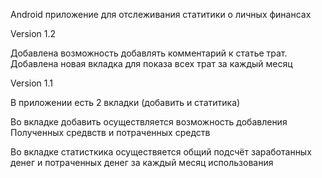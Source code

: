 Android приложение для отслеживания статитики о личных финансах

Version 1.2

Добавлена возможность добавлять комментарий к статье трат. Добавлена новая вкладка для показа всех трат за каждый месяц

Version 1.1

В приложении есть 2 вкладки (добавить и статитика)

Во вкладке добавить осуществляется возможность добавления Полученных средвств и потраченных средств

Во вкладке статисткика осуществяется общий подсчёт заработанных денег и потраченных денег за каждый месяц использования